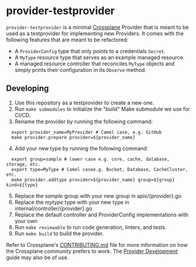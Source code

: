 # provider-testprovider

`provider-testprovider` is a minimal [Crossplane](https://crossplane.io/) Provider
that is meant to be used as a testprovider for implementing new Providers. It comes
with the following features that are meant to be refactored:

- A `ProviderConfig` type that only points to a credentials `Secret`.
- A `MyType` resource type that serves as an example managed resource.
- A managed resource controller that reconciles `MyType` objects and simply
  prints their configuration in its `Observe` method.

## Developing

1. Use this repository as a testprovider to create a new one.
1. Run `make submodules` to initialize the "build" Make submodule we use for CI/CD.
1. Rename the provider by running the following command:
```shell
  export provider_name=MyProvider # Camel case, e.g. GitHub
  make provider.prepare provider=${provider_name}
```
4. Add your new type by running the following command:
```shell
  export group=sample # lower case e.g. core, cache, database, storage, etc.
  export type=MyType # Camel casee.g. Bucket, Database, CacheCluster, etc.
  make provider.addtype provider=${provider_name} group=${group} kind=${type}
```
5. Replace the *sample* group with your new group in apis/{provider}.go
5. Replace the *mytype* type with your new type in internal/controller/{provider}.go
5. Replace the default controller and ProviderConfig implementations with your own
5. Run `make reviewable` to run code generation, linters, and tests.
5. Run `make build` to build the provider.

Refer to Crossplane's [CONTRIBUTING.md] file for more information on how the
Crossplane community prefers to work. The [Provider Development][provider-dev]
guide may also be of use.

[CONTRIBUTING.md]: https://github.com/crossplane/crossplane/blob/master/CONTRIBUTING.md
[provider-dev]: https://github.com/crossplane/crossplane/blob/master/contributing/guide-provider-development.md
